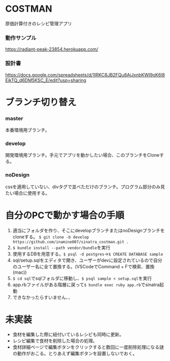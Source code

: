 # COSTMAN
原価計算付きのレシピ管理アプリ
### 動作サンプル
https://radiant-peak-23854.herokuapp.com/
### 設計書
https://docs.google.com/spreadsheets/d/1IRKC8JB2FQu8AjJxnbKWI9oK6l8EikTQ_d6DM5KSC_E/edit?usp=sharing

# ブランチ切り替え
### master
本番環境用ブランチ。
### develop
開発環境用ブランチ。手元でアプリを動かしたい場合、このブランチをCloneする。
### noDesign
cssを適用していない、divタグで並べただけのブランチ。プログラム部分のみ見たい場合に使用する。

# 自分のPCで動かす場合の手順
1. 適当にフォルダを作り、そこにdevelopブランチまたはnoDesignブランチをcloneする。 `$ git clone -b develop https://github.com/inamine007/sinatra_costman.git .`
2. `$ bundle install --path vendor/bundle`を実行
3. 使用するDBを用意する。`$ psql -d postgres`→`$ CREATE DATABASE sample`
4. sql/setup.sqlをエディタで開き、ユーザーがdevに設定されているので自分のユーザー名に全て置換する。(VSCodeでCommand + Fで検索、置換(mac))
5. `$ cd sql`でsqlフォルダに移動し、`$ psql sample < setup.sql`を実行
6. app.rbファイルがある階層に戻って`$ bundle exec ruby app.rb`でsinatra起動
7. できなかったらすいません、、

# 未実装
- 食材を編集した際に紐付いているレシピも同時に更新。
- レシピ編集で食材を削除した場合の処理。
- 食材詳細ページで編集ボタンをクリックすると数回に一度削除処理になる謎の動作がおこる。とりあえず編集ボタンを設置しないでおく。
